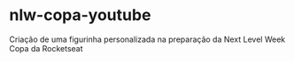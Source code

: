 # nlw-copa-youtube
Criação de uma figurinha personalizada na preparação da Next Level Week Copa da Rocketseat
